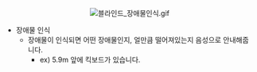 <center>

![블라인드_장애물인식.gif](./../gif/Blind_Scan_Obstacle.gif)

</center>

- 장애물 인식
    - 장애물이 인식되면 어떤 장애물인지, 얼만큼 떨어져있는지 음성으로 안내해줍니다.
        - ex) 5.9m 앞에 킥보드가 있습니다.